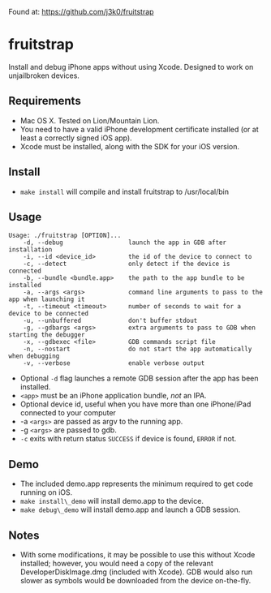 Found at: https://github.com/j3k0/fruitstrap

fruitstrap
==========
Install and debug iPhone apps without using Xcode. Designed to work on unjailbroken devices.

## Requirements

* Mac OS X. Tested on Lion/Mountain Lion.
* You need to have a valid iPhone development certificate installed (or at least a correctly signed iOS app).
* Xcode must be installed, along with the SDK for your iOS version.

## Install

* `make install` will compile and install fruitstrap to /usr/local/bin

## Usage

```
Usage: ./fruitstrap [OPTION]...
    -d, --debug                  launch the app in GDB after installation
    -i, --id <device_id>         the id of the device to connect to
    -c, --detect                 only detect if the device is connected
    -b, --bundle <bundle.app>    the path to the app bundle to be installed
    -a, --args <args>            command line arguments to pass to the app when launching it
    -t, --timeout <timeout>      number of seconds to wait for a device to be connected
    -u, --unbuffered             don't buffer stdout
    -g, --gdbargs <args>         extra arguments to pass to GDB when starting the debugger
    -x, --gdbexec <file>         GDB commands script file
    -n, --nostart                do not start the app automatically when debugging
    -v, --verbose                enable verbose output
```
* Optional `-d` flag launches a remote GDB session after the app has been installed.
* `<app>` must be an iPhone application bundle, *not* an IPA.
* Optional device id, useful when you have more than one iPhone/iPad connected to your computer
* -a `<args>` are passed as argv to the running app.
* -g `<args>` are passed to gdb.
* `-c` exits with return status `SUCCESS` if device is found, `ERROR` if not.

## Demo

* The included demo.app represents the minimum required to get code running on iOS.
* `make install\_demo` will install demo.app to the device.
* `make debug\_demo` will install demo.app and launch a GDB session.

## Notes

* With some modifications, it may be possible to use this without Xcode installed; however, you would need a copy of the relevant DeveloperDiskImage.dmg (included with Xcode). GDB would also run slower as symbols would be downloaded from the device on-the-fly.
